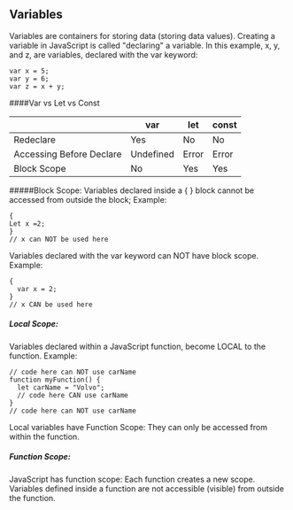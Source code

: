 ## Variables

Variables are containers for storing data (storing data values). Creating a variable in JavaScript is called "declaring" a variable. In this example, x, y, and z, are variables, declared with the var keyword:

```
var x = 5;
var y = 6;
var z = x + y;
```

####Var vs Let vs Const

| &ensp;                   | var       | let   | const |
| ------------------------ | --------- | ----- | ----- |
| Redeclare                | Yes       | No    | No    |
| Accessing Before Declare | Undefined | Error | Error |
| Block Scope              | No        | Yes   | Yes   |

#####Block Scope:
Variables declared inside a { } block cannot be accessed from outside the block; Example:

```
{
Let x =2;
}
// x can NOT be used here
```

Variables declared with the var keyword can NOT have block scope. Example:

```
{
  var x = 2;
}
// x CAN be used here
```

##### Local Scope:

Variables declared within a JavaScript function, become LOCAL to the function. Example:

```
// code here can NOT use carName
function myFunction() {
  let carName = "Volvo";
  // code here CAN use carName
}
// code here can NOT use carName
```

Local variables have Function Scope: They can only be accessed from within the function.

##### Function Scope:
JavaScript has function scope: Each function creates a new scope.
Variables defined inside a function are not accessible (visible) from outside the function.
